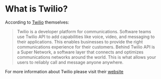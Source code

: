 # What is Twilio?

According to [Twilio](https://www.twilio.com/learn/twilio-101/what-is-twilio) themselves:

> Twilio is a developer platform for communications. Software teams use Twilio API to add capabilities like voice, video, and messaging to their applications. This enables businesses to provide the right communications experience for their customers. Behind Twilio API is a Super Network, a software layer that connects and optimizes communications networks around the world. This is what allows your users to reliably call and message anyone anywhere.

For more information about Twilio please visit their [website](https://www.twilio.com/)
